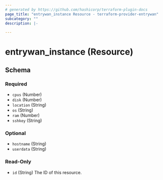 ```yaml
---
# generated by https://github.com/hashicorp/terraform-plugin-docs
page_title: "entrywan_instance Resource - terraform-provider-entrywan"
subcategory: ""
description: |-
  
---
```


# entrywan_instance (Resource)





<!-- schema generated by tfplugindocs -->
## Schema

### Required

- `cpus` (Number)
- `disk` (Number)
- `location` (String)
- `os` (String)
- `ram` (Number)
- `sshkey` (String)

### Optional

- `hostname` (String)
- `userdata` (String)

### Read-Only

- `id` (String) The ID of this resource.

